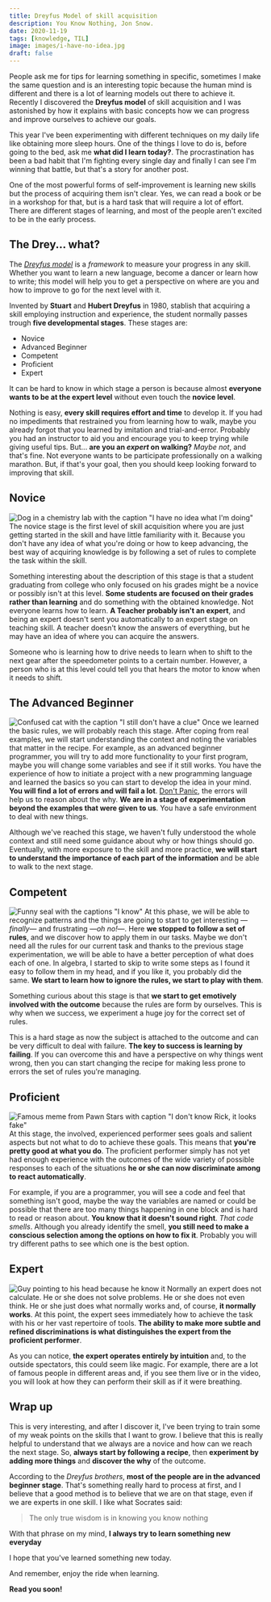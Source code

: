 ```yaml
---
title: Dreyfus Model of skill acquisition
description: You Know Nothing, Jon Snow.
date: 2020-11-19
tags: [knowledge, TIL]
image: images/i-have-no-idea.jpg
draft: false
---
```


People ask me for tips for learning something in specific, sometimes I make the same question and is an interesting topic because the human mind is different and there is a lot of learning models out there to achieve it. Recently I discovered the **Dreyfus model** of skill acquisition and I was astonished by how it explains with basic concepts how we can progress and improve ourselves to achieve our goals.

This year I've been experimenting with different techniques on my daily life like obtaining more sleep hours. One of the things I love to do is, before going to the bed, ask me **what did I learn today?**. The procrastination has been a bad habit that I'm fighting every single day and finally I can see I'm winning that battle, but that's a story for another post.

One of the most powerful forms of self-improvement is learning new skills but the process of acquiring them isn't clear. Yes, we can read a book or be in a workshop for that, but is a hard task that will require a lot of effort. There are different stages of learning, and most of the people aren't excited to be in the early process.

## The Drey... what?

The _[Dreyfus model](http://www.dtic.mil/cgi-bin/GetTRDoc?AD=ADA084551&Location=U2&doc=GetTRDoc.pdf)_ is a *framework* to measure your progress in any skill. Whether you want to learn a new language, become a dancer or learn how to write; this model will help you to get a perspective on where are you and how to improve to go for the next level with it.

Invented by **Stuart** and **Hubert Dreyfus** in 1980, stablish that acquiring a skill employing instruction and experience, the student normally passes trough **five developmental stages**. These stages are:

- Novice
- Advanced Beginner
- Competent
- Proficient
- Expert

It can be hard to know in which stage a person is because almost **everyone wants to be at the expert level** without even touch the **novice level**.

Nothing is easy, **every skill requires effort and time** to develop it. If you had no impediments
that restrained you from learning how to walk, maybe you already forgot that you learned by
imitation and trial-and-error. Probably you had an instructor to aid you and encourage you to
keep trying while giving useful tips. But... **are you an _expert_ on walking?** *Maybe not*, and that's
fine. Not everyone wants to be participate professionally on a walking marathon. But, if that's
your goal, then you should keep looking forward to improving that skill.

## Novice

![Dog in a chemistry lab with the caption "I have no idea what I'm doing"](./images/i-have-no-idea.jpg)
The novice stage is the first level of skill acquisition where you are just getting started in the skill and have little familiarity with it. Because you don't have any idea of what you're doing or how to keep advancing, the best way of acquiring knowledge is by following a set of rules to complete the task within the skill.

Something interesting about the description of this stage is that a student graduating from college
who only focused on his grades might be a novice or possibly isn't at this level. **Some students are focused on their grades rather than learning** and do something with the obtained knowledge. Not everyone learns how to learn. **A Teacher probably isn't an expert**, and being an expert doesn't sent you automatically to an expert stage on teaching skill. A teacher doesn't know the answers of everything, but he may have an idea of where you can acquire the answers.

Someone who is learning how to drive needs to learn when to shift to the next gear after the speedometer points to a certain number. However, a person who is at this level could tell you that hears the motor to know when it needs to shift.

## The Advanced Beginner

![Confused cat with the caption "I still don't have a clue"](./images/still-no-clue.jpg)
Once we learned the basic rules, we will probably reach this stage. After coping from real examples, we will start understanding the context and noting the variables that matter in the recipe. For example, as an advanced beginner programmer, you will try to add more functionality to your first program, maybe you will change some variables and see if it still works. You have the experience of how to initiate a project with a new programming language and learned the basics so you can start to develop the idea in your mind. **You will find a lot of errors and will fail a lot**. [Don't Panic](https://en.wikipedia.org/wiki/Phrases_from_The_Hitchhiker%27s_Guide_to_the_Galaxy#Don't_Panic), the errors will help us to reason about the why. **We are in a stage of experimentation beyond the examples that were given to us**. You have a safe environment to deal with new things.

Although we've reached this stage, we haven't fully understood the whole context and still need
some guidance about why or how things should go. Eventually, with more exposure to the skill and
more practice, **we will start to understand the importance of each part of the information** and be
able to walk to the next stage.

## Competent

![Funny seal with the captions "I know"](./images/i-know-stuff.jpg)
At this phase, we will be able to recognize patterns and the things are going to start to get interesting —_finally_— and frustrating —_oh no!_—. Here **we stopped to follow a set of rules**, and we discover how to apply them in our tasks. Maybe we don't need all the rules for our current task and thanks to the previous stage experimentation, we will be able to have a better perception of what does each of one. In algebra, I started to skip to write some steps as I found it easy to follow them in my head, and if you like it, you probably did the same. **We start to learn how to ignore the rules, we start to play with them**.

Something curious about this stage is that **we start to get emotively involved with the outcome** because the rules are form by ourselves. This is why when we success, we experiment a huge joy for the correct set of rules.

This is a hard stage as now the subject is attached to the outcome and can be very difficult to deal with failure. **The key to success is learning by failing**. If you can overcome this and have a perspective on why things went wrong, then you can start changing the recipe for making less prone to errors the set of rules you're managing.

## Proficient

![Famous meme from Pawn Stars with caption "I don't know Rick, it looks fake"](./images/i-dont-know.jpg)
At this stage, the involved, experienced performer sees goals and salient aspects but not what to do to achieve these goals. This means that **you're pretty good at what you do**. The proficient performer simply has not yet had enough experience with the outcomes of the wide variety of possible responses to each of the situations **he or she can now discriminate among to react automatically**.

For example, if you are a programmer, you will see a code and feel that something isn't good, maybe the way the variables are named or could be possible that there are too many things happening in one block and is hard to read or reason about. **You know that it doesn't sound right**. *That code smells*. Although you already identify the smell, **you still need to make a conscious selection among the options on how to fix it**. Probably you will try different paths to see which one is the best option.

## Expert

![Guy pointing to his head because he know it](./images/i-know.jpg)
Normally an expert does not calculate. He or she does not solve problems. He or she does not even think. He or she just does what normally works and, of course, **it normally works**. At this point, the expert sees immediately how to achieve the task with his or her vast repertoire of tools. **The ability to make more subtle and refined discriminations is what distinguishes the expert from the proficient performer**.

As you can notice, **the expert operates entirely by intuition** and, to the outside spectators, this could seem like magic. For example, there are a lot of famous people in different areas and, if you see them live or in the video, you will look at how they can perform their skill as if it were breathing.

## Wrap up

This is very interesting, and after I discover it, I've been trying to train some of my weak points on the skills that I want to grow. I believe that this is really helpful to understand that we always are a novice and how can we reach the next stage. So, **always start by following a recipe**, then **experiment by adding more things** and **discover the why** of the outcome.

According to the *Dreyfus brothers*, **most of the people are in the advanced beginner stage**. That's something really hard to process at first, and I believe that a good method is to believe that we are on that stage, even if we are experts in one skill. I like what Socrates said: 

> The only true wisdom is in knowing you know nothing

With that phrase on my mind, **I always try to learn something new everyday**

I hope that you've learned something new today.

And remember, enjoy the ride when learning.

**Read you soon!**